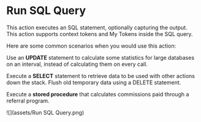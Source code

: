 # Run SQL Query

This action executes an SQL statement, optionally capturing the output. This action supports context tokens and My Tokens inside the SQL query. 

Here are some common scenarios when you would use this action:

Use an **UPDATE** statement to calculate some statistics for large databases on an interval, instead of calculating them on every call. 

Execute a **SELECT** statement to retrieve data to be used with other actions down the stack. 
Flush old temporary data using a DELETE statement. 

Execute a **stored procedure** that calculates commissions paid through a referral program. 


![](assets/Run SQL Query.png)
